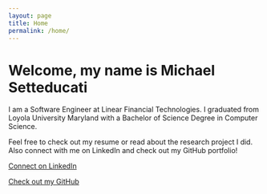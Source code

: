 ```yaml
---
layout: page
title: Home
permalink: /home/
---
```


# Welcome, my name is Michael Setteducati

I am a Software Engineer at Linear Financial Technologies. I graduated from Loyola University Maryland with a Bachelor of Science Degree in Computer Science.

Feel free to check out my resume or read about the research project I did. Also connect with me on LinkedIn and check out my GitHub portfolio!

[Connect on LinkedIn](http://linkedin.com/in/michaelsetteducati)

[Check out my GitHub](http://github.com/msetteducati)